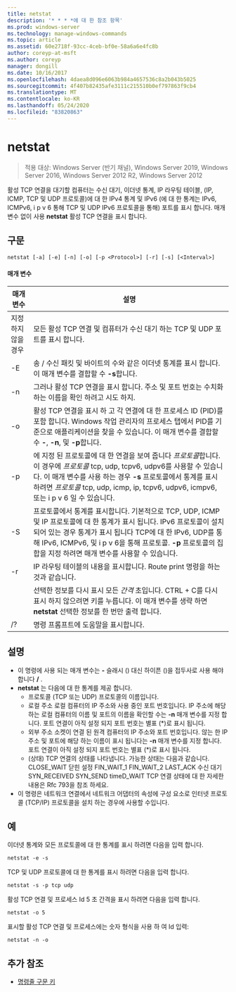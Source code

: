 ```yaml
---
title: netstat
description: '* * * *에 대 한 참조 항목'
ms.prod: windows-server
ms.technology: manage-windows-commands
ms.topic: article
ms.assetid: 60e2718f-93cc-4ceb-bf0e-58a6a6e4fc8b
author: coreyp-at-msft
ms.author: coreyp
manager: dongill
ms.date: 10/16/2017
ms.openlocfilehash: 4daea8d096e6063b984a4657536c8a2b043b5025
ms.sourcegitcommit: 4f407b82435afe3111c215510b0ef797863f9cb4
ms.translationtype: MT
ms.contentlocale: ko-KR
ms.lasthandoff: 05/24/2020
ms.locfileid: "83820863"
---
```

# <a name="netstat"></a>netstat

> 적용 대상: Windows Server (반기 채널), Windows Server 2019, Windows Server 2016, Windows Server 2012 R2, Windows Server 2012

활성 TCP 연결을 대기할 컴퓨터는 수신 대기, 이더넷 통계, IP 라우팅 테이블, (IP, ICMP, TCP 및 UDP 프로토콜)에 대 한 IPv4 통계 및 IPv6 (에 대 한 통계는 IPv6, ICMPv6, i p v 6 통해 TCP 및 UDP IPv6 프로토콜을 통해) 포트를 표시 합니다. 매개 변수 없이 사용 **netstat** 활성 TCP 연결을 표시 합니다.

## <a name="syntax"></a>구문
```
netstat [-a] [-e] [-n] [-o] [-p <Protocol>] [-r] [-s] [<Interval>]
```

#### <a name="parameters"></a>매개 변수

|   매개 변수   |                                                                                                                                              설명                                                                                                                                              |
|---------------|-------------------------------------------------------------------------------------------------------------------------------------------------------------------------------------------------------------------------------------------------------------------------------------------------------|
|      지정하지 않을 경우       |                                                                                                   모든 활성 TCP 연결 및 컴퓨터가 수신 대기 하는 TCP 및 UDP 포트를 표시 합니다.                                                                                                   |
|      -E       |                                                                                 송 / 수신 패킷 및 바이트의 수와 같은 이더넷 통계를 표시 합니다. 이 매개 변수를 결합할 수 **-s**합니다.                                                                                  |
|      -n       |                                                                               그러나 활성 TCP 연결을 표시 합니다. 주소 및 포트 번호는 수치화 하는 이름을 확인 하려고 시도 하지.                                                                               |
|      -o       |                          활성 TCP 연결을 표시 하 고 각 연결에 대 한 프로세스 ID (PID)를 포함 합니다. Windows 작업 관리자의 프로세스 탭에서 PID를 기준으로 애플리케이션을 찾을 수 있습니다. 이 매개 변수를 결합할 수 **-**, **-n**, 및 **-p**합니다.                           |
| -p <Protocol> |               에 지정 된 프로토콜에 대 한 연결을 보여 줍니다 *프로토콜*합니다. 이 경우에 *프로토콜* tcp, udp, tcpv6, udpv6를 사용할 수 있습니다. 이 매개 변수를 사용 하는 경우 **-s** 프로토콜에서 통계를 표시 하려면 *프로토콜* tcp, udp, icmp, ip, tcpv6, udpv6, icmpv6, 또는 i p v 6 일 수 있습니다.                |
|      -S       | 프로토콜에서 통계를 표시합니다. 기본적으로 TCP, UDP, ICMP 및 IP 프로토콜에 대 한 통계가 표시 됩니다. IPv6 프로토콜이 설치 되어 있는 경우 통계가 표시 됩니다 TCP에 대 한 IPv6, UDP를 통해 IPv6, ICMPv6, 및 i p v 6을 통해 프로토콜. **-p** 프로토콜의 집합을 지정 하려면 매개 변수를 사용할 수 있습니다. |
|      -r       |                                                                                                     IP 라우팅 테이블의 내용을 표시합니다. Route print 명령을 하는 것과 같습니다.                                                                                                     |
|  <Interval>   |                                                        선택한 정보를 다시 표시 모든 *간격* 초입니다. CTRL + C를 다시 표시 하지 않으려면 키를 누릅니다. 이 매개 변수를 생략 하면 **netstat** 선택한 정보를 한 번만 출력 합니다.                                                         |
|      /?       |                                                                                                                                 명령 프롬프트에 도움말을 표시합니다.                                                                                                                                  |

## <a name="remarks"></a>설명
-   이 명령에 사용 되는 매개 변수는 **-** 슬래시 () 대신 하이픈 ()을 접두사로 사용 해야 합니다 **/** .
-   **netstat** 는 다음에 대 한 통계를 제공 합니다.
    -   프로토콜 (TCP 또는 UDP) 프로토콜의 이름입니다.
    -   로컬 주소 로컬 컴퓨터의 IP 주소와 사용 중인 포트 번호입니다. IP 주소에 해당 하는 로컬 컴퓨터의 이름 및 포트의 이름을 확인할 수는 **-n** 매개 변수를 지정 합니다. 포트 연결이 아직 설정 되지 포트 번호는 별표 (*)로 표시 됩니다.
    -   외부 주소 소켓이 연결 된 원격 컴퓨터의 IP 주소와 포트 번호입니다. 않는 한 IP 주소 및 포트에 해당 하는 이름이 표시 됩니다는 **-n** 매개 변수를 지정 합니다. 포트 연결이 아직 설정 되지 포트 번호는 별표 (*)로 표시 됩니다.
    -   (상태) TCP 연결의 상태를 나타냅니다. 가능한 상태는 다음과 같습니다. CLOSE_WAIT 닫힌 설정 FIN_WAIT_1 FIN_WAIT_2 LAST_ACK 수신 대기 SYN_RECEIVED SYN_SEND timeD_WAIT TCP 연결 상태에 대 한 자세한 내용은 Rfc 793을 참조 하세요.
-   이 명령은 네트워크 연결에서 네트워크 어댑터의 속성에 구성 요소로 인터넷 프로토콜 (TCP/IP) 프로토콜을 설치 하는 경우에 사용할 수입니다.

## <a name="examples"></a>예
이더넷 통계와 모든 프로토콜에 대 한 통계를 표시 하려면 다음을 입력 합니다.
```
netstat -e -s
```
TCP 및 UDP 프로토콜에 대 한 통계를 표시 하려면 다음을 입력 합니다.
```
netstat -s -p tcp udp
```
활성 TCP 연결 및 프로세스 Id 5 초 간격을 표시 하려면 다음을 입력 합니다.
```
netstat -o 5
```
표시할 활성 TCP 연결 및 프로세스에는 숫자 형식을 사용 하 여 Id 입력:
```
netstat -n -o
```

## <a name="additional-references"></a>추가 참조
- [명령줄 구문 키](command-line-syntax-key.md)
